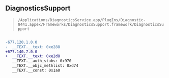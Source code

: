 ## DiagnosticsSupport

> `/Applications/DiagnosticsService.app/PlugIns/Diagnostic-8441.appex/Frameworks/DiagnosticsSupport.framework/DiagnosticsSupport`

```diff

-677.120.1.0.0
-  __TEXT.__text: 0xe288
+677.140.7.0.0
+  __TEXT.__text: 0xe2d8
   __TEXT.__auth_stubs: 0x970
   __TEXT.__objc_methlist: 0xd74
   __TEXT.__const: 0x1a0

```
